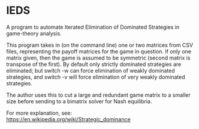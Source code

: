 # IEDS

A program to automate Iterated Elimination of Dominated Strategies in game-theory analysis.

This program takes in (on the command line) one or two matrices from CSV files, representing the payoff matrices for the game in question.
If only one matrix given, then the game is assumed to be symmetric (second matrix is transpose of the first).
By default only strictly dominated strategies are eliminated; but switch -w can force elimination of weakly dominated strategies,
and switch -v will force elimination of very weakly dominated strategies. 

The author uses this to cut a large and redundant game matrix to a smaller size before sending to a bimatrix solver for Nash equilibria. 

For more explanation, see: https://en.wikipedia.org/wiki/Strategic_dominance
